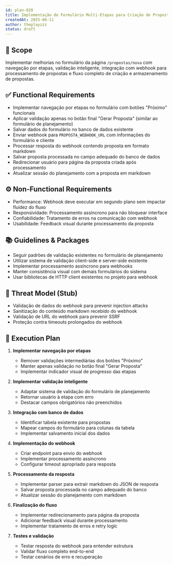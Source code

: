 ```yaml
---
id: plan-020
title: Implementação de Formulário Multi-Etapas para Criação de Propostas
createdAt: 2025-06-11
author: theplayzzz
status: draft
---
```


## 🧩 Scope

Implementar melhorias no formulário da página `/propostas/nova` com navegação por etapas, validação inteligente, integração com webhook para processamento de propostas e fluxo completo de criação e armazenamento de propostas.

## ✅ Functional Requirements

- Implementar navegação por etapas no formulário com botões "Próximo" funcionais
- Aplicar validação apenas no botão final "Gerar Proposta" (similar ao formulário de planejamento)
- Salvar dados do formulário no banco de dados existente
- Enviar webhook para `PROPOSTA_WEBHOOK_URL` com informações do formulário e cliente
- Processar resposta do webhook contendo proposta em formato markdown
- Salvar proposta processada no campo adequado do banco de dados
- Redirecionar usuário para página da proposta criada após processamento
- Atualizar sessão do planejamento com a proposta em markdown

## ⚙️ Non-Functional Requirements

- Performance: Webhook deve executar em segundo plano sem impactar fluidez do fluxo
- Responsividade: Processamento assíncrono para não bloquear interface
- Confiabilidade: Tratamento de erros na comunicação com webhook
- Usabilidade: Feedback visual durante processamento da proposta

## 📚 Guidelines & Packages

- Seguir padrões de validação existentes no formulário de planejamento
- Utilizar sistema de validação client-side e server-side existente
- Implementar processamento assíncrono para webhooks
- Manter consistência visual com demais formulários do sistema
- Usar bibliotecas de HTTP client existentes no projeto para webhook

## 🔐 Threat Model (Stub)

- Validação de dados do webhook para prevenir injection attacks
- Sanitização do conteúdo markdown recebido do webhook
- Validação de URL do webhook para prevenir SSRF
- Proteção contra timeouts prolongados do webhook

## 🔢 Execution Plan

1. **Implementar navegação por etapas**
   - Remover validações intermediárias dos botões "Próximo"
   - Manter apenas validação no botão final "Gerar Proposta"
   - Implementar indicador visual de progresso das etapas

2. **Implementar validação inteligente**
   - Adaptar sistema de validação do formulário de planejamento
   - Retornar usuário à etapa com erro
   - Destacar campos obrigatórios não preenchidos

3. **Integração com banco de dados**
   - Identificar tabela existente para propostas
   - Mapear campos do formulário para colunas da tabela
   - Implementar salvamento inicial dos dados

4. **Implementação do webhook**
   - Criar endpoint para envio do webhook
   - Implementar processamento assíncrono
   - Configurar timeout apropriado para resposta

5. **Processamento da resposta**
   - Implementar parser para extrair markdown do JSON de resposta
   - Salvar proposta processada no campo adequado do banco
   - Atualizar sessão do planejamento com markdown

6. **Finalização do fluxo**
   - Implementar redirecionamento para página da proposta
   - Adicionar feedback visual durante processamento
   - Implementar tratamento de erros e retry logic

7. **Testes e validação**
   - Testar resposta do webhook para entender estrutura
   - Validar fluxo completo end-to-end
   - Testar cenários de erro e recuperação
